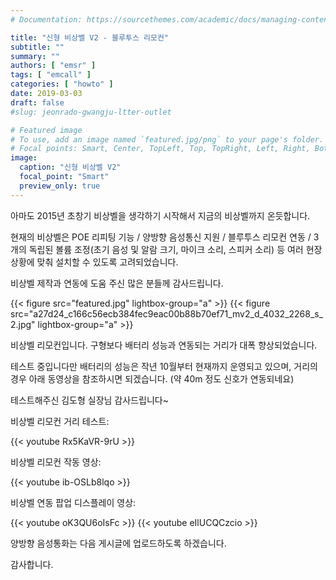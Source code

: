 ```yaml
---
# Documentation: https://sourcethemes.com/academic/docs/managing-content/

title: "신형 비상벨 V2 - 블루투스 리모컨"
subtitle: ""
summary: ""
authors: [ "emsr" ]
tags: [ "emcall" ]
categories: [ "howto" ]
date: 2019-03-03
draft: false
#slug: jeonrado-gwangju-ltter-outlet

# Featured image
# To use, add an image named `featured.jpg/png` to your page's folder.
# Focal points: Smart, Center, TopLeft, Top, TopRight, Left, Right, BottomLeft, Bottom, BottomRight.
image:
  caption: "신형 비상벨 V2"
  focal_point: "Smart"
  preview_only: true
---
```


아마도 2015년 초창기 비상벨을 생각하기 시작해서 지금의 비상벨까지 온듯합니다.

현재의 비상벨은 POE 리피팅 기능 / 양방향 음성통신 지원 / 블루투스 리모컨 연동 / 3개의 독립된 볼륨 조정(초기 음성 및 알람 크기, 마이크 소리, 스피커 소리) 등 여러 현장 상황에 맞춰 설치할 수 있도록 고려되었습니다.

비상벨 제작과 연동에 도움 주신 많은 분들께 감사드립니다.

{{< figure src="featured.jpg" lightbox-group="a" >}}
{{< figure src="a27d24_c166c56ecb384fec9eac00b88b70ef71_mv2_d_4032_2268_s_2.jpg" lightbox-group="a" >}}

비상벨 리모컨입니다. 구형보다 배터리 성능과 연동되는 거리가 대폭 향상되었습니다.

테스트 중입니다만 배터리의 성능은 작년 10월부터 현재까지 운영되고 있으며, 거리의 경우 아래 동영상을 참조하시면 되겠습니다. (약 40m 정도 신호가 연동되네요)

테스트해주신 김도형 실장님 감사드립니다~

비상벨 리모컨 거리 테스트:

{{< youtube Rx5KaVR-9rU >}}
&nbsp;

비상벨 리모컨 작동 영상:

{{< youtube ib-OSLb8lqo >}}
&nbsp;

비상벨 연동 팝업 디스플레이 영상:

{{< youtube oK3QU6oIsFc >}}
{{< youtube eIlUCQCzcio >}}
&nbsp;

양방향 음성통화는 다음 게시글에 업로드하도록 하겠습니다.

감사합니다.
